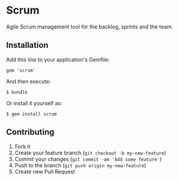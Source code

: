 # Scrum

Agile Scrum management tool for the backlog, sprints and the team.

## Installation

Add this line to your application's Gemfile:

    gem 'scrum'

And then execute:

    $ bundle

Or install it yourself as:

    $ gem install scrum

## Contributing

1. Fork it
2. Create your feature branch (`git checkout -b my-new-feature`)
3. Commit your changes (`git commit -am 'Add some feature'`)
4. Push to the branch (`git push origin my-new-feature`)
5. Create new Pull Request
